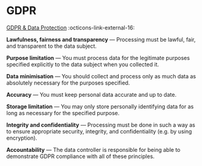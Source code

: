 # GDPR
  
[GDPR & Data Protection](https://gdpr.eu/) :octicons-link-external-16:

**Lawfulness, fairness and transparency** — Processing must be lawful, fair, and transparent to the data subject.

**Purpose limitation** — You must process data for the legitimate purposes specified explicitly to the data subject when you collected it.

**Data minimisation** — You should collect and process only as much data as absolutely necessary for the purposes specified.

**Accuracy** — You must keep personal data accurate and up to date.

**Storage limitation** — You may only store personally identifying data for as long as necessary for the specified purpose.

**Integrity and confidentiality** — Processing must be done in such a way as to ensure appropriate security, integrity, and confidentiality (e.g. by using encryption).

**Accountability** — The data controller is responsible for being able to demonstrate GDPR compliance with all of these principles.
